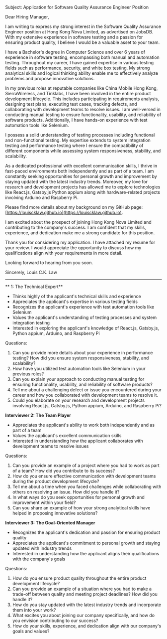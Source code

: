Subject: Application for Software Quality Assurance Engineer Position

Dear Hiring Manager,

I am writing to express my strong interest in the Software Quality Assurance Engineer position at Hong Kong Nova Limited, as advertised on JobsDB. With my extensive experience in software testing and a passion for ensuring product quality, I believe I would be a valuable asset to your team.

I have a Bachelor's degree in Computer Science and over 6 years of experience in software testing, encompassing both manual and automation testing. Throughout my career, I have gained expertise in various testing fields such as performance, security, and white box testing. My strong analytical skills and logical thinking ability enable me to effectively analyze problems and propose innovative solutions.

In my previous roles at reputable companies like China Mobile Hong Kong, SierraWireless, and Tinklabs, I have been involved in the entire product development lifecycle. This includes participating in requirements analysis, designing test plans, executing test cases, tracking defects, and collaborating with development teams to resolve issues. I am well-versed in conducting manual testing to ensure functionality, usability, and reliability of software products. Additionally, I have hands-on experience with test automation tools like Selenium.

I possess a solid understanding of testing processes including functional and non-functional testing. My expertise extends to system integration testing and performance testing where I ensure the compatibility of different components while assessing system responsiveness, stability, and scalability.

As a dedicated professional with excellent communication skills, I thrive in fast-paced environments both independently and as part of a team. I am constantly seeking opportunities for personal growth and improvement by staying updated with the latest industry trends. Moreover, my love for research and development projects has allowed me to explore technologies like React.js, Gatsby.js Python appium along with hardware-related projects involving Arduino and Raspberry Pi.

Please find more details about my background on my GitHub page: [https://louiscklaw.github.io](https://louiscklaw.github.io).

I am excited about the prospect of joining Hong Kong Nova Limited and contributing to the company's success. I am confident that my skills, experience, and dedication make me a strong candidate for this position.

Thank you for considering my application. I have attached my resume for your review. I would appreciate the opportunity to discuss how my qualifications align with your requirements in more detail.

Looking forward to hearing from you soon.

Sincerely,
Louis C.K. Law

---

** 1: The Technical Expert**

- Thinks highly of the applicant's technical skills and experience
- Appreciates the applicant's expertise in various testing fields
- Recognizes the applicant's experience with test automation tools like Selenium
- Values the applicant's understanding of testing processes and system integration testing
- Interested in exploring the applicant's knowledge of React.js, Gatsby.js, Python appium, Arduino, and Raspberry Pi

Questions:
1. Can you provide more details about your experience in performance testing? How did you ensure system responsiveness, stability, and scalability?
2. How have you utilized test automation tools like Selenium in your previous roles?
3. Can you explain your approach to conducting manual testing for ensuring functionality, usability, and reliability of software products?
4. Tell me about a challenging defect or issue you encountered during your career and how you collaborated with development teams to resolve it.
5. Could you elaborate on your research and development projects involving React.js, Gatsby.js, Python appium, Arduino, and Raspberry Pi?

**Interviewer 2: The Team Player**

- Appreciates the applicant's ability to work both independently and as part of a team
- Values the applicant's excellent communication skills
- Interested in understanding how the applicant collaborates with development teams to resolve issues

Questions:
1. Can you provide an example of a project where you had to work as part of a team? How did you contribute to its success?
2. How do you ensure effective communication with development teams during the product development lifecycle?
3. Tell me about a time when you faced challenges while collaborating with others on resolving an issue. How did you handle it?
4. In what ways do you seek opportunities for personal growth and improvement within your field?
5. Can you share an example of how your strong analytical skills have helped in proposing innovative solutions?

**Interviewer 3: The Goal-Oriented Manager**

- Recognizes the applicant's dedication and passion for ensuring product quality
- Appreciates the applicant's commitment to personal growth and staying updated with industry trends
- Interested in understanding how the applicant aligns their qualifications with the company's goals

Questions:
1. How do you ensure product quality throughout the entire product development lifecycle?
2. Can you provide an example of a situation where you had to make a trade-off between quality and meeting project deadlines? How did you handle it?
3. How do you stay updated with the latest industry trends and incorporate them into your work?
4. What excites you about joining our company specifically, and how do you envision contributing to our success?
5. How do your skills, experience, and dedication align with our company's goals and values?
